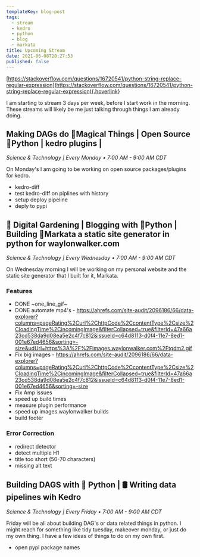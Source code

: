 ```yaml
---
templateKey: blog-post
tags:
  - stream
  - kedro
  - python
  - blog
  - markata
title: Upcoming Stream
date: 2021-06-08T20:27:53
published: false
---
```


[https://stackoverflow.com/questions/16720541/python-string-replace-regular-expression](https://stackoverflow.com/questions/16720541/python-string-replace-regular-expression){.hoverlink}

I am starting to stream 3 days per week, before I start work in the morning.
These streams will likely be me just talking through things I am already doing.

## Making DAGs do 🔮Magical Things | Open Source 🐍Python | kedro plugins |

_Science & Technology | Every Monday • 7:00 AM - 9:00 AM CDT_

On Monday's I am going to be working on open source packages/plugins for kedro.

- kedro-diff
- test kedro-diff on piplines with history
- setup deploy pipeline
- deply to pypi

## 🌱 Digital Gardening | Blogging with 🐍Python | Building 🔮Markata a static site generator in python for waylonwalker.com

_Science & Technology | Every Wednesday • 7:00 AM - 9:00 AM CDT_

On Wednesday morning I will be working on my personal website and the static
site generator that I built for it, Markata.

### Features

- DONE ~one_line_gif~
- DONE automate mp4's - <https://ahrefs.com/site-audit/2096186/66/data-explorer?columns=pageRating%2Curl%2ChttpCode%2CcontentType%2Csize%2CloadingTime%2CincomingImage&filterCollapsed=true&filterId=47a66a23cd538da9d08ea5e2c4f7c812&issueId=c64d8113-d0f4-11e7-8ed1-001e67ed4656&sorting=-size&udUrl=https%3A%2F%2Fimages.waylonwalker.com%2Ftqdm2.gif>
- Fix big images - <https://ahrefs.com/site-audit/2096186/66/data-explorer?columns=pageRating%2Curl%2ChttpCode%2CcontentType%2Csize%2CloadingTime%2CincomingImage&filterCollapsed=true&filterId=47a66a23cd538da9d08ea5e2c4f7c812&issueId=c64d8113-d0f4-11e7-8ed1-001e67ed4656&sorting=-size>
- Fix Amp issues
- speed up build times
- measure plugin performance
- speed up images.waylonwalker builds
- build footer

### Error Correction

- redirect detector
- detect multiple H1
- title too short (50-70 characters)
- missing alt text

## Building DAGS with 🐍 Python | 🛢 Writing data pipelines wih Kedro

_Science & Technology | Every Friday • 7:00 AM - 9:00 AM CDT_

Friday will be all about building DAG's or data related things in python. I
might reach for something like tidy tuesday, makeover monday, or just do my own
thing. I have a few ideas of things to do on my own first.

- open pypi package names
